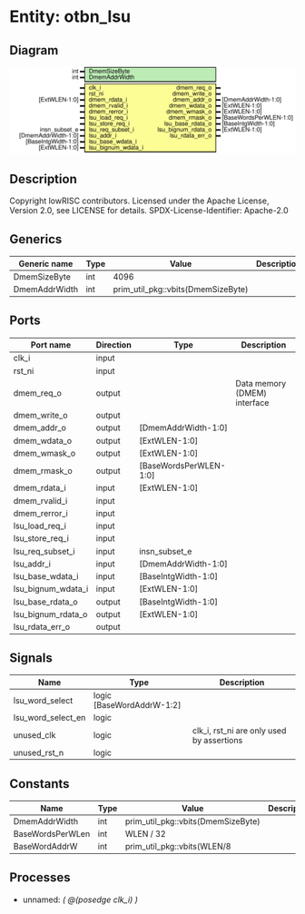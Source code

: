 # Entity: otbn_lsu
## Diagram
![Diagram](otbn_lsu.svg "Diagram")
## Description
Copyright lowRISC contributors.
 Licensed under the Apache License, Version 2.0, see LICENSE for details.
 SPDX-License-Identifier: Apache-2.0
 
## Generics
| Generic name  | Type | Value                              | Description |
| ------------- | ---- | ---------------------------------- | ----------- |
| DmemSizeByte  | int  | 4096                               |             |
| DmemAddrWidth | int  | prim_util_pkg::vbits(DmemSizeByte) |             |
## Ports
| Port name          | Direction | Type                   | Description                  |
| ------------------ | --------- | ---------------------- | ---------------------------- |
| clk_i              | input     |                        |                              |
| rst_ni             | input     |                        |                              |
| dmem_req_o         | output    |                        | Data memory (DMEM) interface |
| dmem_write_o       | output    |                        |                              |
| dmem_addr_o        | output    | [DmemAddrWidth-1:0]    |                              |
| dmem_wdata_o       | output    | [ExtWLEN-1:0]          |                              |
| dmem_wmask_o       | output    | [ExtWLEN-1:0]          |                              |
| dmem_rmask_o       | output    | [BaseWordsPerWLEN-1:0] |                              |
| dmem_rdata_i       | input     | [ExtWLEN-1:0]          |                              |
| dmem_rvalid_i      | input     |                        |                              |
| dmem_rerror_i      | input     |                        |                              |
| lsu_load_req_i     | input     |                        |                              |
| lsu_store_req_i    | input     |                        |                              |
| lsu_req_subset_i   | input     | insn_subset_e          |                              |
| lsu_addr_i         | input     | [DmemAddrWidth-1:0]    |                              |
| lsu_base_wdata_i   | input     | [BaseIntgWidth-1:0]    |                              |
| lsu_bignum_wdata_i | input     | [ExtWLEN-1:0]          |                              |
| lsu_base_rdata_o   | output    | [BaseIntgWidth-1:0]    |                              |
| lsu_bignum_rdata_o | output    | [ExtWLEN-1:0]          |                              |
| lsu_rdata_err_o    | output    |                        |                              |
## Signals
| Name               | Type                      | Description                                |
| ------------------ | ------------------------- | ------------------------------------------ |
| lsu_word_select    | logic [BaseWordAddrW-1:2] |                                            |
| lsu_word_select_en | logic                     |                                            |
| unused_clk         | logic                     | clk_i, rst_ni are only used by assertions  |
| unused_rst_n       | logic                     |                                            |
## Constants
| Name             | Type | Value                              | Description |
| ---------------- | ---- | ---------------------------------- | ----------- |
| DmemAddrWidth    | int  | prim_util_pkg::vbits(DmemSizeByte) |             |
| BaseWordsPerWLen | int  | WLEN / 32                          |             |
| BaseWordAddrW    | int  | prim_util_pkg::vbits(WLEN/8        |             |
## Processes
- unnamed: _( @(posedge clk_i) )_

